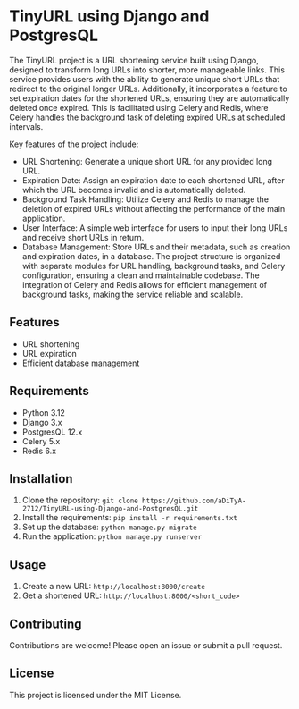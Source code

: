 # TinyURL using Django and PostgresQL

The TinyURL project is a URL shortening service built using Django, designed to transform long URLs into shorter, more manageable links. This service provides users with the ability to generate unique short URLs that redirect to the original longer URLs. Additionally, it incorporates a feature to set expiration dates for the shortened URLs, ensuring they are automatically deleted once expired. This is facilitated using Celery and Redis, where Celery handles the background task of deleting expired URLs at scheduled intervals.

Key features of the project include:

* URL Shortening: Generate a unique short URL for any provided long URL.
* Expiration Date: Assign an expiration date to each shortened URL, after which the URL becomes invalid and is automatically deleted.
* Background Task Handling: Utilize Celery and Redis to manage the deletion of expired URLs without affecting the performance of the main application.
* User Interface: A simple web interface for users to input their long URLs and receive short URLs in return.
* Database Management: Store URLs and their metadata, such as creation and expiration dates, in a database.
The project structure is organized with separate modules for URL handling, background tasks, and Celery configuration, ensuring a clean and maintainable codebase. The integration of Celery and Redis allows for efficient management of background tasks, making the service reliable and scalable.

## Features

* URL shortening
* URL expiration
* Efficient database management

## Requirements

* Python 3.12
* Django 3.x
* PostgresQL 12.x
* Celery 5.x
* Redis 6.x

## Installation

1. Clone the repository: `git clone https://github.com/aDiTyA-2712/TinyURL-using-Django-and-PostgresQL.git`
2. Install the requirements: `pip install -r requirements.txt`
3. Set up the database: `python manage.py migrate`
4. Run the application: `python manage.py runserver`

## Usage

1. Create a new URL: `http://localhost:8000/create`
2. Get a shortened URL: `http://localhost:8000/<short_code>`

## Contributing

Contributions are welcome! Please open an issue or submit a pull request.

## License

This project is licensed under the MIT License.